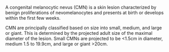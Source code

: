 A congenital melanocytic nevus (CMN) is a skin lesion characterized by benign proliferations of nevomelanocytes and presents at birth or develops within the first few weeks.

CMN are principally classified based on size into small, medium, and large or giant. This is determined by the projected adult size of the maximal diameter of the lesion. Small CMNs are projected to be <1.5cm in diameter, medium 1.5 to 19.9cm, and large or giant >20cm.